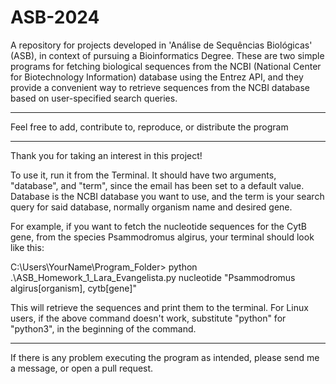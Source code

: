 # ASB-2024
A repository for projects developed in 'Análise de Sequências Biológicas' (ASB), in context of pursuing a Bioinformatics Degree.
These are two simple programs for fetching biological sequences from the NCBI (National Center for Biotechnology Information) database using the Entrez API, and they provide a convenient way to retrieve sequences from the NCBI database based on user-specified search queries.

*******************************************************************
Feel free to add, contribute to, reproduce, or distribute the program
*******************************************************************

Thank you for taking an interest in this project!

To use it, run it from the Terminal. It should have two arguments, "database", and "term", since the email has been set to a default value. Database is the NCBI database you want to use, and the term is your search query for said database, normally organism name and desired gene.

For example, if you want to fetch the nucleotide sequences for the CytB gene, from the species Psammodromus algirus, your terminal should look like this:

C:\Users\YourName\Program_Folder> python .\ASB_Homework_1_Lara_Evangelista.py nucleotide "Psammodromus algirus[organism], cytb[gene]"

This will retrieve the sequences and print them to the terminal. For Linux users, if the above command doesn't work, substitute "python" for "python3", in the beginning of the command.

-----------------------------------------------------------------------------------

If there is any problem executing the program as intended, please send me a message, or open a pull request.

